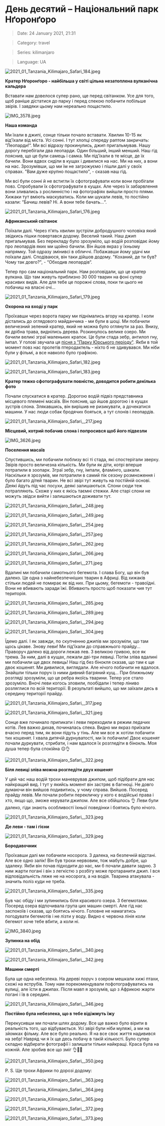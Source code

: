# День десятий – Національний парк Нґоронґоро

> Date: 24 January 2021, 21:31

> Category: travel

> Series: kilimanjaro

> Language: UA

![2021_01_Tanzania_Kilimajaro_Safari_184.jpeg](https://res.craft.do/user/full/b5a256f3-51ff-c8e5-10fe-9343b6a0451d/A54019F4-A43E-402F-BB69-EDEBB8E52C12_2/8HJtoYQVMgdi7BewyY9QQUvHn4iuwyzYK3SvQl5WlwEz/2021_01_Tanzania_Kilimajaro_Safari_184.jpeg)

**Кратер Нґоронґоро - найбільша у світі цільна незатоплена вулканічна кальдера**

Вставати нам довелося супер рано, ще перед світанком. Усе для того, щоб раніше дістатися до парку і перед спекою побачити побільше звірів. І завдяки цьому нам нереально пощастило.

![IMG_3578.jpeg](https://res.craft.do/user/full/b5a256f3-51ff-c8e5-10fe-9343b6a0451d/B3F764BB-57B1-4D2E-97B5-871E5E4612FE_2/2i03J7HLqw2ot17LBfaXq5B9tFWsL2vqO1JnyyyQObwz/IMG_3578.jpeg)

**Наша команда**

Ми їхали в джипі, сонце тільки почало вставати. Хвилин 10-15 як від'їхали від міста. Усі сонні. І тут хлопці спереду раптом закричать: “Леопарди!“. Ми всі відразу прокинулись, джип пригальмував. Нашу дорогу перебігали два леопарди. Один більший, інший менший. Наш гід пояснив, що це були самець і самка. Ми під'їхали в те місце, де їх бачили. Вони вдвох сиділи в кущах і дивилися на нас. Ми на них, а вони на нас. Зрозумівши, що ми їм не загрожуємо і пішли далі у своїх справах. "Вам дуже крупно пощастило", - сказав наш гід.

Ми всі були сонні й не встигли їх сфотографувати коли вони пробігали повз. Спробували їх сфотографувати в кущах. Але через їх забарвлення вони зливались з рослинністю і на фотографіях вийшли просто плями. Хижаки тут вміють маскуватись. Коли ми шукали левів, то постійно казали: “Бачиш левів? Ні. А вони тебе бачать...“.

![2021_01_Tanzania_Kilimajaro_Safari_176.jpeg](https://res.craft.do/user/full/b5a256f3-51ff-c8e5-10fe-9343b6a0451d/94F7DFE1-31D6-41CE-8B13-A8EFD324E785_2/TnTRGbrklhxy4TCjRx5HyTiA3eWBqfAqmselYibwNZcz/2021_01_Tanzania_Kilimajaro_Safari_176.jpeg)

**Африканський світанок**

Поїхали далі. Через п'ять хвилин зустріли добродушного чоловіка який звідкись пішки повертався додому. Веселий такий. Наш джип пригальмував. Без перекладу було зрозуміло, що водій розповідає йому про леопардів яких ми щойно бачили. Він йшов якраз у їхньому напрямку. Той одразу змінивсі в обличчі. Побажавши йому удачі ми поїхали далі. Сподіваюся, він таки дійшов додому. "Коханий, де ти був? Чому так довго?", - “Обходив леопардів“.

Тепер про сам національний парк. Нам розповідали, що це кратер вулкана. Що там живуть приблизно 30 000 тварин на фоні супер красивих видів. Але для тебе це порожні слова, поки ти цього не побачиш на власні очі…

![2021_01_Tanzania_Kilimajaro_Safari_179.jpeg](https://res.craft.do/user/full/b5a256f3-51ff-c8e5-10fe-9343b6a0451d/doc/52A0DC52-907B-4B04-AD79-82CCF7185985/49A13A6D-4D25-44AC-8B0A-AEC74193D76B_2/UtDDxfV0DX7SpWAfRlseWbx5rkJBxSqeCB9F5jpFCocz/2021_01_Tanzania_Kilimajaro_Safari_179.jpeg)

**Охорона на вході у парк**

Проїхавши через ворота парку ми піднімались вгору на кратер. І коли дістались до оглядового майданчика - ми були в шоці. Ми побачили величезний зелений кратер, який не можна було оглянути за раз. Внизу, як дрібна трава, виднілись дерева. Розкинулось велике озеро. Ми бачили великі зграї маленьких крапок. Це були стада зебр, антилоп гну, імпал. У голові звучала ця [пісня з "Парку Юрського періоду"](https://youtu.be/428IyxSfsls). Якби в той момент повз нас пролетів птеродактель - ніхто б не здивувався. Ми ніби були у фільмі, а все навколо було графікою.

![2021_01_Tanzania_Kilimajaro_Safari_182.jpeg](https://res.craft.do/user/full/b5a256f3-51ff-c8e5-10fe-9343b6a0451d/doc/52A0DC52-907B-4B04-AD79-82CCF7185985/CE5C6D4B-EAC8-40DE-BF31-4659E3C12992_2/nu5S9iSFAhzqMviI9C1IcyqcjI4Wz946dp17Mpvj5z0z/2021_01_Tanzania_Kilimajaro_Safari_182.jpeg)

![2021_01_Tanzania_Kilimajaro_Safari_183.jpeg](https://res.craft.do/user/full/b5a256f3-51ff-c8e5-10fe-9343b6a0451d/doc/52A0DC52-907B-4B04-AD79-82CCF7185985/9D3E074B-83F1-4082-A3B9-FF3F4A620786_2/tmC9GlBLbhMCoZ610rQv4y61gw1qAHkhqoVD2YY89qwz/2021_01_Tanzania_Kilimajaro_Safari_183.jpeg)

**Кратер тяжко сфотографувати повністю, доводится робити декілька фото**

Почали спускатися в кратер. Дорогою водій підвіз представника місцевого племені масаїв. Він пояснив, що йшов дорогою і в кущах зустрів слона. Злякавшись, він вирішив не ризикувати, а дочекатися машини. У нас люди собак бродячих бояться, а тут слонів і леопардів.

![2021_01_Tanzania_Kilimajaro_Safari__217.jpeg](https://res.craft.do/user/full/b5a256f3-51ff-c8e5-10fe-9343b6a0451d/doc/52A0DC52-907B-4B04-AD79-82CCF7185985/3A54C384-813C-460B-BB6D-A7FCAC2DEB68_2/svBQUOM8zXKC1gzCBz1ypNPsna2geL4rf5kHI1qeZmsz/2021_01_Tanzania_Kilimajaro_Safari__217.jpeg)

**Місцевий, котрий побачив слона і попросився щоб його підвезли**

![IMG_3626.jpeg](https://res.craft.do/user/full/b5a256f3-51ff-c8e5-10fe-9343b6a0451d/doc/52A0DC52-907B-4B04-AD79-82CCF7185985/2057A678-0107-4464-B192-4CAAFBA92E31_2/Ig7Zn7QVrshCanYmd53TN9bxdfbeKxat3VInj9PgxJ0z/IMG_3626.jpeg)

**Поселення масаїв**

Спустившись, ми побачили поблизу всі ті стада, які спостерігали зверху. Звірів просто величезна кількість. Ми були як діти, котрі вперше потрапили в зоопарк. Зграї зебр, гну, імпали, фламінго, шакали. Наскільки я зрозумів, ми потрапили в самий пік сезону розмноження і було багато дітей тварин. Не всі звірі тут живуть на постійній основі. Деякі йдуть під час посухи, деякі залишаються. Слони сюди теж потрапляють. Схоже у них є якісь  таємні стежки. Але старі слони не можуть звідси вийти і залишаються доживати тут.

![2021_01_Tanzania_Kilimajaro_Safari__248.jpeg](https://res.craft.do/user/full/b5a256f3-51ff-c8e5-10fe-9343b6a0451d/doc/52A0DC52-907B-4B04-AD79-82CCF7185985/2C543CCC-D8A2-45C6-8CAB-2DE2BDB7EEA2_2/ny4yqDEN8Pc9uj7ekOPnEztLZ4sit5uJ85yiNrczifAz/2021_01_Tanzania_Kilimajaro_Safari__248.jpeg)

![2021_01_Tanzania_Kilimajaro_Safari__249.jpeg](https://res.craft.do/user/full/b5a256f3-51ff-c8e5-10fe-9343b6a0451d/doc/52A0DC52-907B-4B04-AD79-82CCF7185985/A4FBE955-6260-4546-8A05-815F40F6B780_2/BRwmbQG5twAAvrhQFlmy2Fmk5gc4vid5KbyvhJKCf0gz/2021_01_Tanzania_Kilimajaro_Safari__249.jpeg)

![2021_01_Tanzania_Kilimajaro_Safari__254.jpeg](https://res.craft.do/user/full/b5a256f3-51ff-c8e5-10fe-9343b6a0451d/doc/52A0DC52-907B-4B04-AD79-82CCF7185985/A39D3F75-C956-4D4E-96BA-8E3C326F5B1B_2/qyBObyiHPRIGdaj3MbCz9pUoAS9PfwExeXjvk1gXH2gz/2021_01_Tanzania_Kilimajaro_Safari__254.jpeg)

![2021_01_Tanzania_Kilimajaro_Safari__257.jpeg](https://res.craft.do/user/full/b5a256f3-51ff-c8e5-10fe-9343b6a0451d/doc/52A0DC52-907B-4B04-AD79-82CCF7185985/34698D4C-798B-40F9-AB78-E30BA46A0499_2/lyBXB403XuUsVlgKatmkCwS4pGw3k0qx4OvQMaKPdywz/2021_01_Tanzania_Kilimajaro_Safari__257.jpeg)

![2021_01_Tanzania_Kilimajaro_Safari__262.jpeg](https://res.craft.do/user/full/b5a256f3-51ff-c8e5-10fe-9343b6a0451d/doc/52A0DC52-907B-4B04-AD79-82CCF7185985/A878C01F-D35D-4834-8869-AA5FA0AF5D56_2/BpGVmxtKi0G3gvtOHk8hJivkJX0qVYS0lNVYNxDeyaMz/2021_01_Tanzania_Kilimajaro_Safari__262.jpeg)

![2021_01_Tanzania_Kilimajaro_Safari__266.jpeg](https://res.craft.do/user/full/b5a256f3-51ff-c8e5-10fe-9343b6a0451d/doc/52A0DC52-907B-4B04-AD79-82CCF7185985/C433715A-6F4D-47F7-8769-12E6423A03F7_2/bJGD7xkB96JGAi39lPD0M4lIGm5cFkSzMdK8xcrav9gz/2021_01_Tanzania_Kilimajaro_Safari__266.jpeg)

![2021_01_Tanzania_Kilimajaro_Safari__271.jpeg](https://res.craft.do/user/full/b5a256f3-51ff-c8e5-10fe-9343b6a0451d/doc/52A0DC52-907B-4B04-AD79-82CCF7185985/54B84344-4734-476D-8AEF-D145E507960F_2/kf5SCoiubMkQkXZn5GZiAmD0L8VbqWC5BnogzCc8CtUz/2021_01_Tanzania_Kilimajaro_Safari__271.jpeg)

Вдалині ми побачили самотнього бегемота. І слава Богу, що він був далеко. Це одна з найнебезпечніших тварин в Африці. Від хижаків стільки людей не помирає як від них. При цьому, бегемоти - травоїдні. Вони не вбивають заради їжі. Вбивають просто щоб показати чия тут територія.

![2021_01_Tanzania_Kilimajaro_Safari__285.jpeg](https://res.craft.do/user/full/b5a256f3-51ff-c8e5-10fe-9343b6a0451d/doc/52A0DC52-907B-4B04-AD79-82CCF7185985/8204BA0E-7CBC-4004-A2D1-CF7B44BE9DE9_2/fupxcxQQDkrK2FqTDT5JimbKXxKyHUFLdiZosj6ZjzQz/2021_01_Tanzania_Kilimajaro_Safari__285.jpeg)

![2021_01_Tanzania_Kilimajaro_Safari__289.jpeg](https://res.craft.do/user/full/b5a256f3-51ff-c8e5-10fe-9343b6a0451d/doc/52A0DC52-907B-4B04-AD79-82CCF7185985/F8686909-EF9C-4CB2-B312-115AF8299912_2/G9tr3v7dyTlSH2ThwFxtzrxl1yhn288OKq9LtWTlFlUz/2021_01_Tanzania_Kilimajaro_Safari__289.jpeg)

![2021_01_Tanzania_Kilimajaro_Safari__294.jpeg](https://res.craft.do/user/full/b5a256f3-51ff-c8e5-10fe-9343b6a0451d/doc/52A0DC52-907B-4B04-AD79-82CCF7185985/014792F9-D90F-420B-A5BB-FAE55E54B26D_2/6zVJDTyXN6swL86Ex8vSXJtQ0qt44TVYUICbFnBEB34z/2021_01_Tanzania_Kilimajaro_Safari__294.jpeg)

![2021_01_Tanzania_Kilimajaro_Safari__304.jpeg](https://res.craft.do/user/full/b5a256f3-51ff-c8e5-10fe-9343b6a0451d/doc/52A0DC52-907B-4B04-AD79-82CCF7185985/EA945E54-EBEC-4C82-966C-C1F0F1381F70_2/app18aBeFw8UowBc7YEn5a0TG5n71V5UagKCzLZJri8z/2021_01_Tanzania_Kilimajaro_Safari__304.jpeg)

Їдемо далі. І як завжди, по скупченню джипів ми зрозуміли, що там щось цікаве. Знову леви! Ми під'їхали до справжнього прайду... Праворуч далеко від дороги лежав лев. З великою гривою, все як трема. За ним, далі в кущах, лежали дві-три левиці. Потім зліва вдалині ми побачили ще двох левиць! Наш гід без бінокля сказав, що там є ще двоє кошенят. Ми дивилися, виглядали. Але нічого побачити не вдалося. Знайшли тільки поруч із ними дивний багряний кущ... При ближньому розгляді зрозуміли, що це ребра якоїсь тварини. Тепер усе стало зрозуміло. Вночі леви когось зловили, пообідали і тепер ліниво розляглися по всій території. В результаті вийшло, що ми заїхали десь в середину території прайду.

![2021_01_Tanzania_Kilimajaro_Safari__317.jpeg](https://res.craft.do/user/full/b5a256f3-51ff-c8e5-10fe-9343b6a0451d/doc/52A0DC52-907B-4B04-AD79-82CCF7185985/7DF83AA5-08CC-4AE2-A457-B25C2111595F_2/mgqNIyMPx4oTmqVDxGyTyeNGkfQJe67bsfzu92jCPFMz/2021_01_Tanzania_Kilimajaro_Safari__317.jpeg)

![2021_01_Tanzania_Kilimajaro_Safari__321.jpeg](https://res.craft.do/user/full/b5a256f3-51ff-c8e5-10fe-9343b6a0451d/doc/52A0DC52-907B-4B04-AD79-82CCF7185985/DF1AA15C-3919-4356-BBC5-34CEC2903CD1_2/DnFi5kYzskrYXGG4FFfgmKChtoKi7K7qinXxt2vQClgz/2021_01_Tanzania_Kilimajaro_Safari__321.jpeg)

Сонце вже починало припикати і леви переходили в режим ледачих котів. Лев важко дихав, починалась спека. Видно ми якраз приїхали вчасно перед тим, як вони підуть у тінь. Але ми все ж хотіли побачити тих кошенят. І хвала дитячій дурнуватості, ми їх побачили! Двоє кошенят почали дуркувати, стрибати, і нам вдалося їх розгледіти в бінокль. Моя душа тепер була спокійна 😌👌

![2021_01_Tanzania_Kilimajaro_Safari__322.jpeg](https://res.craft.do/user/full/b5a256f3-51ff-c8e5-10fe-9343b6a0451d/doc/52A0DC52-907B-4B04-AD79-82CCF7185985/7F15CD19-EB87-4B64-A319-A7522E94F237_2/hcd788g9YWiwv0ijRZ8JefTWM95RQaYyQTp5SjJqKeEz/2021_01_Tanzania_Kilimajaro_Safari__322.jpeg)

**Біля левиці зліва можна розгледіти двух кошенят**

У цей час наш водій трохи маневрував джипом, щоб підібрати для нас найкращий вид. І тут у якийсь момент він застряє в багнюці. Не довго думаючи він вийшов подивитись, у чому справа. Вийшов. Посеред прайду левів. Ми почали робити перекличку у кого є водійські права і хто, якщо що, зможе керувати джипом. Але все обійшлось 👌 Леви були далеко, гіди знають особливості їхньої поведінки і боятись було нічого.

![2021_01_Tanzania_Kilimajaro_Safari__323.jpeg](https://res.craft.do/user/full/b5a256f3-51ff-c8e5-10fe-9343b6a0451d/doc/52A0DC52-907B-4B04-AD79-82CCF7185985/43D34301-988B-48AE-B4FC-80D1E631C326_2/F88wlUKVnuCWFz7JeaTS8zfJCh80g0dqI2aRT1UjqiUz/2021_01_Tanzania_Kilimajaro_Safari__323.jpeg)

**Де леви - там і гієни**

![2021_01_Tanzania_Kilimajaro_Safari__329.jpeg](https://res.craft.do/user/full/b5a256f3-51ff-c8e5-10fe-9343b6a0451d/doc/52A0DC52-907B-4B04-AD79-82CCF7185985/2FD81D25-D1B4-4817-BD0F-ACFB63120129_2/F3hVWnBKOxaInc0NaGQSnkvnoyRt5gCYINAicCgPmboz/2021_01_Tanzania_Kilimajaro_Safari__329.jpeg)

**Бородавочник**

Проїхавши далі ми побачили носорога. З далека, на безпечній відстані. Але все одно залік! Він був трохи нервовим, тож мабуть добре, що здалеку. Якби він почав підходити до нас, ми б почали давати задню. З ним жарти погані і він з легкістю з розбігу може протаранити джип. І вся відповідальність ляже не на носорога, а на водія. Тварина атакувала - значить поліз куди не треба.

![2021_01_Tanzania_Kilimajaro_Safari__335.jpeg](https://res.craft.do/user/full/b5a256f3-51ff-c8e5-10fe-9343b6a0451d/doc/52A0DC52-907B-4B04-AD79-82CCF7185985/C9C10A2D-C5F2-4C9B-8B79-B7F2CFBFA534_2/rzeFZPERLqzFiFqt5iNlCetVpuLC74Fe4riYJyE4ovwz/2021_01_Tanzania_Kilimajaro_Safari__335.jpeg)

Був час обіду і ми зупинились біля красивого озера. З бегемотами. Посеред озера відпочивала група цих машин смерті. Але гід нас заспокоїв і сказав, що боятись нічого. Головне не намагатись погодувати бегемотів і не лізти у воду. Видно є червона лінія коли бегемот хоче тебе вбити, а коли ні.

![IMG_3840.jpeg](https://res.craft.do/user/full/b5a256f3-51ff-c8e5-10fe-9343b6a0451d/doc/52A0DC52-907B-4B04-AD79-82CCF7185985/99ED715E-CC03-4802-9FFA-E67F80C6B5CA_2/dRvGdLfkLfNI3gFT4u9Jkx5re9jm1hxyFb3IYNcc1zgz/IMG_3840.jpeg)

**Зупинка на обід**

![2021_01_Tanzania_Kilimajaro_Safari__340.jpeg](https://res.craft.do/user/full/b5a256f3-51ff-c8e5-10fe-9343b6a0451d/doc/52A0DC52-907B-4B04-AD79-82CCF7185985/BD1E6057-3B0B-43D4-87FC-2834B0A55263_2/wmxNhPu7DEmgNmoMZ5m2szwVHpvfRWRo0FUSy5o7xzUz/2021_01_Tanzania_Kilimajaro_Safari__340.jpeg)

![2021_01_Tanzania_Kilimajaro_Safari__342.jpeg](https://res.craft.do/user/full/b5a256f3-51ff-c8e5-10fe-9343b6a0451d/doc/52A0DC52-907B-4B04-AD79-82CCF7185985/FF6C0380-A60E-40DE-8713-5A3C49E49EB6_2/SqX1fwvuS1jladrxoi5oFG6tHSGXuxskd68tRvvxyvoz/2021_01_Tanzania_Kilimajaro_Safari__342.jpeg)

**Машини смерті**

Була ще одна небезпека. На дереві поруч з озером мешкали хижі птахи, схожі на яструбів. Тому нам порекомендували пофотографуватись на вулиці, але їсти в джипах. Після мавп я зрозумів, що з Африкою жарти погані і їв в середині.

![2021_01_Tanzania_Kilimajaro_Safari__346.jpeg](https://res.craft.do/user/full/b5a256f3-51ff-c8e5-10fe-9343b6a0451d/doc/52A0DC52-907B-4B04-AD79-82CCF7185985/5E19E450-81B7-4F33-B657-07EE9822D3FD_2/EpRXoiaTtMzgmfHh5XVJwL9WDfORjl1sT8qFfGoentwz/2021_01_Tanzania_Kilimajaro_Safari__346.jpeg)

**Постійно була небезпека, що в тебе відіжмуть їжу**

Перекусивши ми почали шлях додому. Все ще важко було вірити в реальність того, що відбувається. Усі звірі були ніби муляжі, а ми на зйомках фільму. Але все було реально. Я на все своє життя надивився на зебр! Навряд чи я їх ще десь побачу в такій кількості. Було супер складно відбирати фотографії і залишати тільки найкращі. Краса була на кожній. Але зробив все що зміг 👌🦁🐘

![2021_01_Tanzania_Kilimajaro_Safari__350.jpeg](https://res.craft.do/user/full/b5a256f3-51ff-c8e5-10fe-9343b6a0451d/doc/52A0DC52-907B-4B04-AD79-82CCF7185985/D899E055-85EE-430F-AF40-D7132A4074B5_2/3z7XxCbZzxchvZEty06gbjYxkQ2JIxSBQD1bOA2C9qcz/2021_01_Tanzania_Kilimajaro_Safari__350.jpeg)

P. S. Ще трохи Африки по дорозі додому:

![2021_01_Tanzania_Kilimajaro_Safari__363.jpeg](https://res.craft.do/user/full/b5a256f3-51ff-c8e5-10fe-9343b6a0451d/doc/52A0DC52-907B-4B04-AD79-82CCF7185985/649F1C45-AB7E-4D2B-B732-4C2CA9C87B9F_2/j9f5woHoXYV26TlzzHAr3LZA7Sl3fzd2KwNV78oDETsz/2021_01_Tanzania_Kilimajaro_Safari__363.jpeg)

![2021_01_Tanzania_Kilimajaro_Safari__364.jpeg](https://res.craft.do/user/full/b5a256f3-51ff-c8e5-10fe-9343b6a0451d/doc/52A0DC52-907B-4B04-AD79-82CCF7185985/5DA74886-B397-490B-B174-6EF3BFD4C80C_2/HTXuaEnpRRUCwBCnrZmSEXwu0nxpRqAaUwaPTbynBKgz/2021_01_Tanzania_Kilimajaro_Safari__364.jpeg)

![2021_01_Tanzania_Kilimajaro_Safari__365.jpeg](https://res.craft.do/user/full/b5a256f3-51ff-c8e5-10fe-9343b6a0451d/doc/52A0DC52-907B-4B04-AD79-82CCF7185985/E943428E-31C8-4666-86B8-FE7C16888A77_2/SHnstVyAuR2MEgb1C2UbPhQMNxRPNl2e6Nd8VnkuuUUz/2021_01_Tanzania_Kilimajaro_Safari__365.jpeg)

![2021_01_Tanzania_Kilimajaro_Safari__372.jpeg](https://res.craft.do/user/full/b5a256f3-51ff-c8e5-10fe-9343b6a0451d/doc/52A0DC52-907B-4B04-AD79-82CCF7185985/43E543A2-6CDD-4FAD-92E7-71325C92FFAD_2/RGuhNw1y9KA6ll5Ixyw1j1iTJeO691mM41X6m4xiZTMz/2021_01_Tanzania_Kilimajaro_Safari__372.jpeg)

![2021_01_Tanzania_Kilimajaro_Safari__373.jpeg](https://res.craft.do/user/full/b5a256f3-51ff-c8e5-10fe-9343b6a0451d/doc/52A0DC52-907B-4B04-AD79-82CCF7185985/65BEA463-2C25-46EC-950C-E5A436C0E57E_2/G4c6xHaGqdUH0JjTFSYDwgToxDPXsih5cLEc9sQOB0gz/2021_01_Tanzania_Kilimajaro_Safari__373.jpeg)

